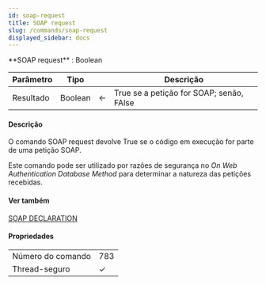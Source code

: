 ```yaml
---
id: soap-request
title: SOAP request
slug: /commands/soap-request
displayed_sidebar: docs
---
```


<!--REF #_command_.SOAP request.Syntax-->**SOAP request**  : Boolean<!-- END REF-->
<!--REF #_command_.SOAP request.Params-->
| Parâmetro | Tipo |  | Descrição |
| --- | --- | --- | --- |
| Resultado | Boolean | &#8592; | True se a petição for SOAP; senão, FAlse |

<!-- END REF-->

#### Descrição 

<!--REF #_command_.SOAP request.Summary-->O comando SOAP request devolve True se o código em execução for parte de uma petição SOAP.<!-- END REF-->  

Este comando pode ser utilizado por razões de segurança no *On Web Authentication Database Method* para determinar a natureza das petições recebidas.

#### Ver também 

[SOAP DECLARATION](soap-declaration.md)  

#### Propriedades

|  |  |
| --- | --- |
| Número do comando | 783 |
| Thread-seguro | &check; |


